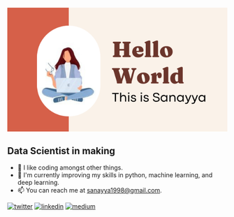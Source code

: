 ![image](https://github.com/sanayya/sanayya/blob/main/header.png)
## Data Scientist in making
- 👀 I like coding amongst other things.
- 🌱 I'm currently improving my skills in python, machine learning, and deep learning.
- 📫 You can reach me at sanayya1998@gmail.com.

[<img src='https://cdn.jsdelivr.net/npm/simple-icons@3.0.1/icons/twitter.svg' alt='twitter' height='40'>](https://twitter.com/https://twitter.com/_sanayya)  [<img src='https://cdn.jsdelivr.net/npm/simple-icons@3.0.1/icons/linkedin.svg' alt='linkedin' height='40'>](https://www.linkedin.com/in/https://www.linkedin.com/in/sanayya-7499b4188//)  [<img src='https://cdn.jsdelivr.net/npm/simple-icons@3.0.1/icons/medium.svg' alt='medium' height='40'>](https://medium.com/@sanayya1998)  
<!---
sanayya/sanayya is a ✨ special ✨ repository because its `README.md` (this file) appears on your GitHub profile.
You can click the Preview link to take a look at your changes.
--->
